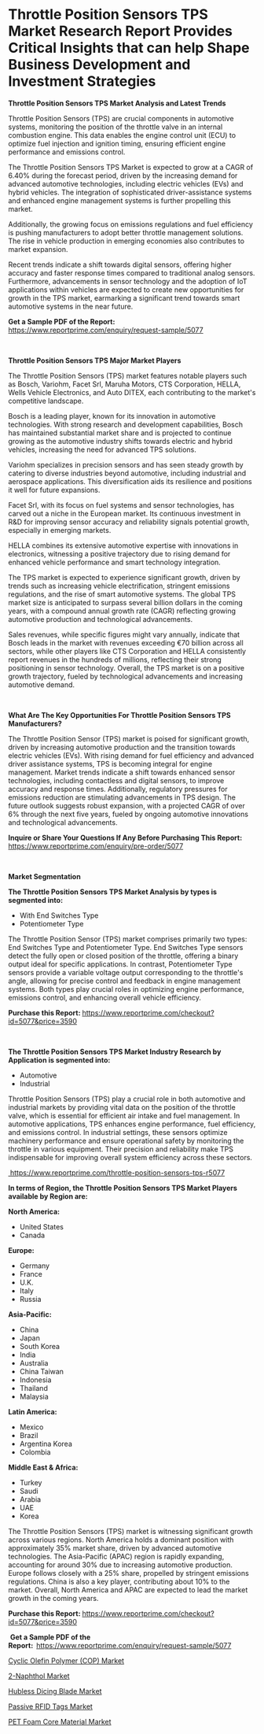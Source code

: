 <p><h1>Throttle Position Sensors TPS Market Research Report Provides Critical Insights that can help Shape Business Development and Investment Strategies</h1></p><p><strong>Throttle Position Sensors TPS Market Analysis and Latest Trends</strong></p>
<p><p>Throttle Position Sensors (TPS) are crucial components in automotive systems, monitoring the position of the throttle valve in an internal combustion engine. This data enables the engine control unit (ECU) to optimize fuel injection and ignition timing, ensuring efficient engine performance and emissions control.</p><p>The Throttle Position Sensors TPS Market is expected to grow at a CAGR of 6.40% during the forecast period, driven by the increasing demand for advanced automotive technologies, including electric vehicles (EVs) and hybrid vehicles. The integration of sophisticated driver-assistance systems and enhanced engine management systems is further propelling this market. </p><p>Additionally, the growing focus on emissions regulations and fuel efficiency is pushing manufacturers to adopt better throttle management solutions. The rise in vehicle production in emerging economies also contributes to market expansion. </p><p>Recent trends indicate a shift towards digital sensors, offering higher accuracy and faster response times compared to traditional analog sensors. Furthermore, advancements in sensor technology and the adoption of IoT applications within vehicles are expected to create new opportunities for growth in the TPS market, earmarking a significant trend towards smart automotive systems in the near future.</p></p>
<p><strong>Get a Sample PDF of the Report:&nbsp;</strong> <a href="https://www.reportprime.com/enquiry/request-sample/5077?utm_campaign=1411&utm_medium=2&utm_source=Github&utm_content=ia&utm_term=18102024&utm_id=throttle-position-sensors-tps">https://www.reportprime.com/enquiry/request-sample/5077</a></p>
<p>&nbsp;</p>
<p><strong>Throttle Position Sensors TPS Major Market Players</strong></p>
<p><p>The Throttle Position Sensors (TPS) market features notable players such as Bosch, Variohm, Facet Srl, Maruha Motors, CTS Corporation, HELLA, Wells Vehicle Electronics, and Auto DITEX, each contributing to the market's competitive landscape.</p><p>Bosch is a leading player, known for its innovation in automotive technologies. With strong research and development capabilities, Bosch has maintained substantial market share and is projected to continue growing as the automotive industry shifts towards electric and hybrid vehicles, increasing the need for advanced TPS solutions.</p><p>Variohm specializes in precision sensors and has seen steady growth by catering to diverse industries beyond automotive, including industrial and aerospace applications. This diversification aids its resilience and positions it well for future expansions.</p><p>Facet Srl, with its focus on fuel systems and sensor technologies, has carved out a niche in the European market. Its continuous investment in R&D for improving sensor accuracy and reliability signals potential growth, especially in emerging markets.</p><p>HELLA combines its extensive automotive expertise with innovations in electronics, witnessing a positive trajectory due to rising demand for enhanced vehicle performance and smart technology integration. </p><p>The TPS market is expected to experience significant growth, driven by trends such as increasing vehicle electrification, stringent emissions regulations, and the rise of smart automotive systems. The global TPS market size is anticipated to surpass several billion dollars in the coming years, with a compound annual growth rate (CAGR) reflecting growing automotive production and technological advancements.</p><p>Sales revenues, while specific figures might vary annually, indicate that Bosch leads in the market with revenues exceeding €70 billion across all sectors, while other players like CTS Corporation and HELLA consistently report revenues in the hundreds of millions, reflecting their strong positioning in sensor technology. Overall, the TPS market is on a positive growth trajectory, fueled by technological advancements and increasing automotive demand.</p></p>
<p>&nbsp;</p>
<p><strong>What Are The Key Opportunities For Throttle Position Sensors TPS Manufacturers?</strong></p>
<p><p>The Throttle Position Sensor (TPS) market is poised for significant growth, driven by increasing automotive production and the transition towards electric vehicles (EVs). With rising demand for fuel efficiency and advanced driver assistance systems, TPS is becoming integral for engine management. Market trends indicate a shift towards enhanced sensor technologies, including contactless and digital sensors, to improve accuracy and response times. Additionally, regulatory pressures for emissions reduction are stimulating advancements in TPS design. The future outlook suggests robust expansion, with a projected CAGR of over 6% through the next five years, fueled by ongoing automotive innovations and technological advancements.</p></p>
<p><strong>Inquire or Share Your Questions If Any Before Purchasing This Report:</strong> <a href="https://www.reportprime.com/enquiry/pre-order/5077?utm_campaign=1411&utm_medium=2&utm_source=Github&utm_content=ia&utm_term=18102024&utm_id=throttle-position-sensors-tps">https://www.reportprime.com/enquiry/pre-order/5077</a></p>
<p>&nbsp;</p>
<p><strong>Market Segmentation</strong></p>
<p><strong>The Throttle Position Sensors TPS Market Analysis by types is segmented into:</strong></p>
<p><ul><li>With End Switches Type</li><li>Potentiometer Type</li></ul></p>
<p><p>The Throttle Position Sensor (TPS) market comprises primarily two types: End Switches Type and Potentiometer Type. End Switches Type sensors detect the fully open or closed position of the throttle, offering a binary output ideal for specific applications. In contrast, Potentiometer Type sensors provide a variable voltage output corresponding to the throttle's angle, allowing for precise control and feedback in engine management systems. Both types play crucial roles in optimizing engine performance, emissions control, and enhancing overall vehicle efficiency.</p></p>
<p><strong>Purchase this Report:&nbsp;</strong><a href="https://www.reportprime.com/checkout?id=5077&price=3590&utm_campaign=1411&utm_medium=2&utm_source=Github&utm_content=ia&utm_term=18102024&utm_id=throttle-position-sensors-tps">https://www.reportprime.com/checkout?id=5077&price=3590</a></p>
<p>&nbsp;</p>
<p><strong>The Throttle Position Sensors TPS Market Industry Research by Application is segmented into:</strong></p>
<p><ul><li>Automotive</li><li>Industrial</li></ul></p>
<p><p>Throttle Position Sensors (TPS) play a crucial role in both automotive and industrial markets by providing vital data on the position of the throttle valve, which is essential for efficient air intake and fuel management. In automotive applications, TPS enhances engine performance, fuel efficiency, and emissions control. In industrial settings, these sensors optimize machinery performance and ensure operational safety by monitoring the throttle in various equipment. Their precision and reliability make TPS indispensable for improving overall system efficiency across these sectors.</p></p>
<p><a href="https://www.reportprime.com/throttle-position-sensors-tps-r5077?utm_campaign=1411&utm_medium=2&utm_source=Github&utm_content=ia&utm_term=18102024&utm_id=throttle-position-sensors-tps">&nbsp;https://www.reportprime.com/throttle-position-sensors-tps-r5077</a></p>
<p><strong>In terms of Region, the Throttle Position Sensors TPS Market Players available by Region are:</strong></p>
<p>
    <p> <strong> North America: </strong>
        <ul>
            <li>United States</li>
            <li>Canada</li>
        </ul>
        </p> 
    <p> <strong> Europe: </strong>
        <ul>
            <li>Germany</li>
            <li>France</li>
            <li>U.K.</li>
            <li>Italy</li>
            <li>Russia</li>
        </ul>
        </p> 
    <p> <strong> Asia-Pacific: </strong>
        <ul>
            <li>China</li>
            <li>Japan</li>
            <li>South Korea</li>
            <li>India</li>
            <li>Australia</li>
            <li>China Taiwan</li>
            <li>Indonesia</li>
            <li>Thailand</li>
            <li>Malaysia</li>
        </ul>
        </p> 
    <p> <strong> Latin America: </strong>
        <ul>
            <li>Mexico</li>
            <li>Brazil</li>
            <li>Argentina Korea</li>
            <li>Colombia</li>
        </ul>
        </p> 
    <p> <strong> Middle East & Africa: </strong>
        <ul>
            <li>Turkey</li>
            <li>Saudi</li>
            <li>Arabia</li>
            <li>UAE</li>
            <li>Korea</li>
        </ul>
    </p>
    </p>
<p><p>The Throttle Position Sensors (TPS) market is witnessing significant growth across various regions. North America holds a dominant position with approximately 35% market share, driven by advanced automotive technologies. The Asia-Pacific (APAC) region is rapidly expanding, accounting for around 30% due to increasing automotive production. Europe follows closely with a 25% share, propelled by stringent emissions regulations. China is also a key player, contributing about 10% to the market. Overall, North America and APAC are expected to lead the market growth in the coming years.</p></p>
<p><strong>Purchase this Report: </strong><a href="https://www.reportprime.com/checkout?id=5077&price=3590&utm_campaign=1411&utm_medium=2&utm_source=Github&utm_content=ia&utm_term=18102024&utm_id=throttle-position-sensors-tps">https://www.reportprime.com/checkout?id=5077&price=3590</a></p>
<p>&nbsp;<strong>Get a Sample PDF of the Report:&nbsp;&nbsp;</strong><a href="https://www.reportprime.com/enquiry/request-sample/5077?utm_campaign=1411&utm_medium=2&utm_source=Github&utm_content=ia&utm_term=18102024&utm_id=throttle-position-sensors-tps">https://www.reportprime.com/enquiry/request-sample/5077</a></p>
<p><strong></strong></p>
<p><p><a href="https://www.linkedin.com/pulse/cyclic-olefin-polymer-cop-market-outlook-share-analysis--mkvkf?utm_campaign=1411&utm_medium=2&utm_source=Github&utm_content=ia&utm_term=18102024&utm_id=throttle-position-sensors-tps">Cyclic Olefin Polymer (COP) Market</a></p><p><a href="https://www.linkedin.com/pulse/2-naphthol-market-outlook-share-analysis-growth-trends-oihsf?utm_campaign=1411&utm_medium=2&utm_source=Github&utm_content=ia&utm_term=18102024&utm_id=throttle-position-sensors-tps">2-Naphthol Market</a></p><p><a href="https://www.linkedin.com/pulse/hubless-dicing-blade-market-trends-detailed-study-its-segmentation-xbahc?utm_campaign=1411&utm_medium=2&utm_source=Github&utm_content=ia&utm_term=18102024&utm_id=throttle-position-sensors-tps">Hubless Dicing Blade Market</a></p><p><a href="https://issuu.com/reportprime-2/docs/passive-rfid-tags-market-size-2030._d07f049a92434a?utm_campaign=1411&utm_medium=2&utm_source=Github&utm_content=ia&utm_term=18102024&utm_id=throttle-position-sensors-tps">Passive RFID Tags Market</a></p><p><a href="https://www.linkedin.com/pulse/emerging-technologies-reshaping-pet-foam-core-material-hnrff?utm_campaign=1411&utm_medium=2&utm_source=Github&utm_content=ia&utm_term=18102024&utm_id=throttle-position-sensors-tps">PET Foam Core Material Market</a></p></p>